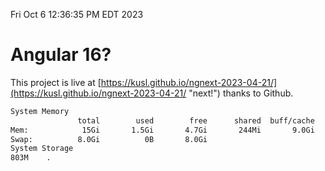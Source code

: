 Fri Oct  6 12:36:35 PM EDT 2023

# Angular 16?


This project is live at [https://kusl.github.io/ngnext-2023-04-21/](https://kusl.github.io/ngnext-2023-04-21/ "next!") thanks to Github.

```bash
System Memory
               total        used        free      shared  buff/cache   available
Mem:            15Gi       1.5Gi       4.7Gi       244Mi       9.0Gi        13Gi
Swap:          8.0Gi          0B       8.0Gi
System Storage
803M	.
```
